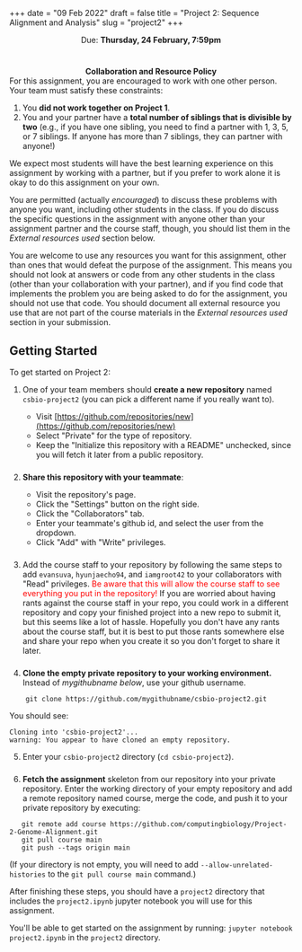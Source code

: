 +++
date = "09 Feb 2022"
draft = false
title = "Project 2: Sequence Alignment and Analysis"
slug = "project2"
+++

<div class="due">

<center>Due: <b>Thursday, 24 February, 7:59pm</b></center> 
</div>

#


<div class="yellownote">
 <center>
       <b>Collaboration and Resource Policy</b>
    </center>
    For this assignment, you are encouraged to work with one other person. Your team must satisfy these constraints:
    
   1. You **did not work together on Project 1**.
   2. You and your partner have a **total number of siblings that is divisible by two** (e.g., if you have one sibling, you need to find a partner with 1, 3, 5, or 7 siblings. If anyone has more than 7 siblings, they can partner with anyone!)
    
We expect most students will have the best learning experience on this assignment by working with a partner, but if you prefer to work alone it is okay to do this assignment on your own.
    
You are permitted (actually _encouraged_) to discuss these problems with anyone you want, including other students in the class. If you do discuss the specific questions in the assignment with anyone other than your assignment partner and the course staff, though, you should list them in the _External resources used_ section below.
    
You are welcome to use any resources you want for this assignment, other than ones that would defeat the purpose of the assignment. This means you should not look at answers or code from any other students in the class (other than your collaboration with your partner), and if you find code that implements the problem you are being asked to do for the assignment, you should not use that code. You should document all external resource you use that are not part of the course materials in the _External resources used_ section in your submission.
</div>

## Getting Started

To get started on Project 2:

1. One of your team members should **create a new repository** named `csbio-project2` (you can pick a different name if you really want to).

   - Visit [https://github.com/repositories/new](https://github.com/repositories/new)
   - Select "Private" for the type of repository. 
   - Keep the "Initialize this repository with a README" unchecked, since you will fetch it later from a public repository.

###

2. **Share this repository with your teammate**:

   - Visit the repository's page.
   - Click the "Settings" button on the right side.
   - Click the "Collaborators" tab.
   - Enter your teammate's github id, and select the user from the dropdown.
   - Click "Add" with "Write" privileges.

###

3. Add the course staff to your repository by following the same steps
to add `evansuva`, `hyunjaecho94`, and `iamgroot42` to your collaborators with "Read"
privileges. <font color="red">Be aware that this will allow the course
staff to see everything you put in the repository!</font> If you are
worried about having rants against the course staff in your repo, you
could work in a different repository and copy your finished project
into a new repo to submit it, but this seems like a lot of
hassle. Hopefully you don't have any rants about the course staff, but
it is best to put those rants somewhere else and share your repo when
you create it so you don't forget to share it later.


###

4. **Clone the empty private repository to your working environment.** Instead of _mygithubname below_, use your github username.

```
    git clone https://github.com/mygithubname/csbio-project2.git
```

You should see:
```
Cloning into 'csbio-project2'...
warning: You appear to have cloned an empty repository.
```

5. Enter your `csbio-project2` directory (`cd csbio-project2`).

###

6. **Fetch the assignment** skeleton from our repository into your private repository. Enter the working directory of your empty repository and add a remote repository named course, merge the code, and push it to your private repository by executing:

```
   git remote add course https://github.com/computingbiology/Project-2-Genome-Alignment.git
   git pull course main
   git push --tags origin main
```

(If your directory is not empty, you will need to add
`--allow-unrelated-histories` to the `git pull course main` command.)

After finishing these steps, you should have a `project2` directory
that includes the `project2.ipynb` jupyter notebook you will use for
this assignment.

You'll be able to get started on the assignment by running: `jupyter
notebook project2.ipynb` in the `project2` directory.


